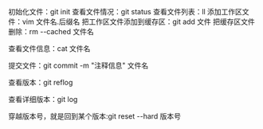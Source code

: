 初始化文件：git init
查看文件情况：git status
查看文件列表：ll
添加工作区文件：vim 文件名.后缀名
把工作区文件添加到缓存区：git add 文件
把缓存区文件删除：rm --cached 文件名

查看文件信息：cat 文件名

提交文件：git commit -m "注释信息" 文件名

查看版本：git reflog

查看详细版本：git log

穿越版本号，就是回到某个版本:git reset --hard 版本号



